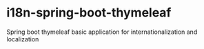 # i18n-spring-boot-thymeleaf
Spring boot thymeleaf basic application for internationalization and localization
